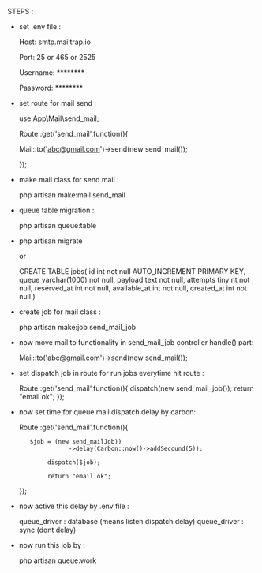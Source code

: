 STEPS :

* set .env file :

  Host:	smtp.mailtrap.io

  Port:	25 or 465 or 2525

  Username:	********

  Password:	********


* set route for mail send :


  use App\Mail\send_mail;

  Route::get('send_mail',function(){

    Mail::to('abc@gmail.com')->send(new send_mail());

  });



* make mail class for send mail :

  php artisan make:mail send_mail



* queue table migration :

    php artisan queue:table




* php artisan migrate

  or 
  
  CREATE TABLE jobs( id int not null AUTO_INCREMENT PRIMARY KEY, queue varchar(1000) not null, 
     payload text not null, attempts tinyint not null, reserved_at int not null, 
     available_at int not null, created_at int not null )


* create job for mail class :

  php artisan make:job send_mail_job


* now move mail to functionality in send_mail_job controller handle() part:

  Mail::to('abc@gmail.com')->send(new send_mail());
  

* set dispatch job in route for run jobs everytime hit route :

  
    Route::get('send_mail',function(){
	       dispatch(new  send_mail_job());
	       return "email ok";
    });


    
* now set time for queue mail dispatch delay by carbon:

    Route::get('send_mail',function(){

	     $job = (new send_mailJob))
		            ->delay(Carbon::now()->addSecound(5));

              dispatch($job);

              return "email ok";

    });


* now active this delay by .env file :

  queue_driver : database (means listen dispatch delay)
  queue_driver : sync     (dont delay)



* now run this job by :

    php artisan queue:work



